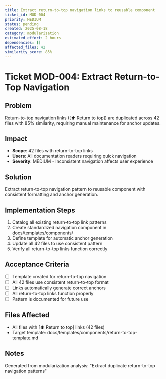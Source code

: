 ```yaml
---
title: Extract return-to-top navigation links to reusable component
ticket_id: MOD-004
priority: MEDIUM
status: pending
created: 2025-08-18
category: modularization
estimated_effort: 2 hours
dependencies: []
affected_files: 42
similarity_score: 85%
---
```


# Ticket MOD-004: Extract Return-to-Top Navigation

## Problem
Return-to-top navigation links ([⬆ Return to top]) are duplicated across 42 files with 85% similarity, requiring manual maintenance for anchor updates.

## Impact
- **Scope**: 42 files with return-to-top links
- **Users**: All documentation readers requiring quick navigation
- **Severity**: MEDIUM - Inconsistent navigation affects user experience

## Solution
Extract return-to-top navigation pattern to reusable component with consistent formatting and anchor generation.

## Implementation Steps
1. Catalog all existing return-to-top link patterns
2. Create standardized navigation component in docs/templates/components/
3. Define template for automatic anchor generation
4. Update all 42 files to use consistent pattern
5. Verify all return-to-top links function correctly

## Acceptance Criteria
- [ ] Template created for return-to-top navigation
- [ ] All 42 files use consistent return-to-top format
- [ ] Links automatically generate correct anchors
- [ ] All return-to-top links function properly
- [ ] Pattern is documented for future use

## Files Affected
- All files with [⬆ Return to top] links (42 files)
- Target template: docs/templates/components/return-to-top-template.md

## Notes
Generated from modularization analysis: "Extract duplicate return-to-top navigation patterns"